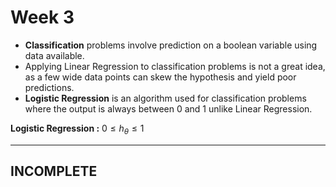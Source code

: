 # Week 3

- **Classification** problems involve prediction on a boolean variable using data available.
- Applying Linear Regression to classification problems is not a great idea, as a few wide data points can skew the hypothesis and yield poor predictions.
- **Logistic Regression** is an algorithm used for classification problems where the output is always between 0 and 1 unlike Linear Regression.  

**Logistic Regression :** $0 \leqslant h_\theta \leqslant 1$  

--------------
INCOMPLETE
--------------